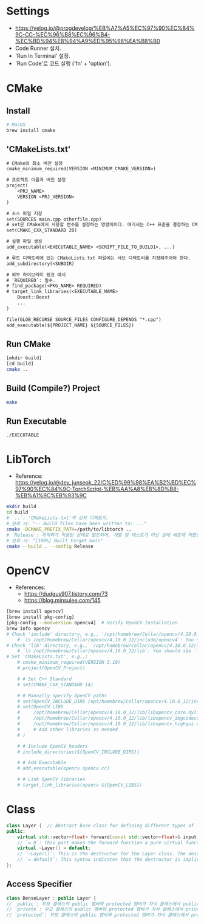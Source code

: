 # Settings
- https://velog.io/@progdevelog/%EB%A7%A5%EC%97%90%EC%84%9C-CC-%EC%96%B8%EC%96%B4-%EC%BD%94%EB%94%A9%ED%95%98%EA%B8%B0
- Code Runner 설치.
- 'Run In Terminal' 설정.
- 'Run Code'로 코드 실행 ('fn' + 'option').

# CMake

## Install
```bash
# MacOS
brew install cmake
```

## 'CMakeLists.txt'
```txt
# CMake의 최소 버전 설정
cmake_minimum_required(VERSION <MINIMUM_CMAKE_VERSION>)

# 프로젝트 이름과 버전 설정
project(
    <PRJ_NAME>
    VERSION <PRJ_VERSION>
)

# 소스 파일 지정
set(SOURCES main.cpp otherfile.cpp)
# set은 CMake에서 사용할 변수를 설정하는 명령어이다. 여기서는 C++ 표준을 결정하는 CMAKE_CXX_STANDARD를 20으로 설정해주었다. 이렇게 하면 C++ 표준을 C++20로 사용하겠다는 의미이다.
set(CMAKE_CXX_STANDARD 20)

# 실행 파일 생성
add_executable(<EXECUTABLE_NAME> <SCRIPT_FILE_TO_BUILD1>, ...)

# 루트 디렉토리에 있는 CMakeLists.txt 파일에는 서브 디렉토리를 지정해주어야 한다.
add_subdirectory(<SUBDIR)

# 외부 라이브러리 링크 예시
# `REQUIRED`: 필수.
# find_package(<PKG_NAME> REQUIRED)
# target_link_libraries(<EXECUTABLE_NAME>
    Boost::Boost
    ...
)
```
```txt
file(GLOB_RECURSE SOURCE_FILES CONFIGURE_DEPENDS "*.cpp")
add_executable(${PROJECT_NAME} ${SOURCE_FILES})
```

## Run CMake
```bash
[mkdir build]
[cd build]
cmake ..
```

## Build (Compile?) Project
```bash
make
```

## Run Executable
```
./EXECUTABLE
```

# LibTorch
- Reference: https://velog.io/@dev_junseok_22/C%ED%99%98%EA%B2%BD%EC%97%90%EC%84%9C-TorchScript-%EB%AA%A8%EB%8D%B8-%EB%A1%9C%EB%93%9C
```bash
mkdir build
cd build
# `..`: 'CMakeLists.txt'의 상위 디렉토리.
# 완료 시: "-- Build files have been written to: ..."
cmake -DCMAKE_PREFIX_PATH=/path/to/libtorch ..
# `Release`: 최적화가 적용된 상태로 빌드되어, 개발 및 테스트가 아닌 실제 배포에 적합한 실행 파일을 생성합니다.
# 완료 시: "[100%] Built target main"
cmake --build . --config Release
```

# OpenCV
- References:
    - https://dudgus907.tistory.com/73
    - https://blog.minsulee.com/145
```bash
[brew install opencv]
[brew install pkg-config]
[pkg-config --modversion opencv4]  # Verify OpenCV Installation.
brew info opencv
# Check 'include' directory, e.g., '/opt/homebrew/Cellar/opencv/4.10.0_12/include/opencv4'.
    # `ls /opt/homebrew/Cellar/opencv/4.10.0_12/include/opencv4`: You should see OpenCV headers like 'opencv2'.
# Check 'lib' directory, e.g., '/opt/homebrew/Cellar/opencv/4.10.0_12/lib'.
    # `ls /opt/homebrew/Cellar/opencv/4.10.0_12/lib`: You should see '.dylib' files like: 'libopencv_core.dylib', 'libopencv_imgcodecs.dylib', 'libopencv_highgui.dylib'.
# Set 'CMakeLists.txt', e.g.,:
    # cmake_minimum_required(VERSION 3.10)
    # project(OpenCV_Project)

    # # Set C++ Standard
    # set(CMAKE_CXX_STANDARD 14)

    # # Manually specify OpenCV paths
    # set(OpenCV_INCLUDE_DIRS /opt/homebrew/Cellar/opencv/4.10.0_12/include/opencv4)
    # set(OpenCV_LIBS 
    #     /opt/homebrew/Cellar/opencv/4.10.0_12/lib/libopencv_core.dylib
    #     /opt/homebrew/Cellar/opencv/4.10.0_12/lib/libopencv_imgcodecs.dylib
    #     /opt/homebrew/Cellar/opencv/4.10.0_12/lib/libopencv_highgui.dylib
    #     # Add other libraries as needed
    # )

    # # Include OpenCV headers
    # include_directories(${OpenCV_INCLUDE_DIRS})

    # # Add Executable
    # add_executable(opencv opencv.cc)

    # # Link OpenCV libraries
    # target_link_libraries(opencv ${OpenCV_LIBS})
```
<!-- ```bash
# 'C/C++: Edit Configurations (UI)' (= 'c_cpp_properties.json') -> 'Include path': Add the compiler path, e.g., '"/opt/homebrew/Cellar/opencv/4.10.0_12/include/**'
# 'tasks.json':
    # "`pkg-config",  // OpenCV
    # "opencv4",  // OpenCV
    # "--libs",  // OpenCV
    # "--cflags",  // OpenCV
    # "opencv4`",  // OpenCV
``` -->

# Class
```cc
class Layer {  // Abstract base class for defining different types of layers in a neural network.
public:
    virtual std::vector<float> forward(const std::vector<float>& input) = 0;
    // `= 0`: This part makes the forward function a pure virtual function, which means that Layer is an abstract class and cannot be instantiated directly. Any class that inherits from Layer must provide its own implementation of the forward function.
    virtual ~Layer() = default;
    // `~Layer()`: This is the destructor for the Layer class. The destructor is invoked when an object of a class is destroyed, either explicitly using delete or when an object goes out of scope.
    // `= default`: This syntax indicates that the destructor is implicitly defined by the compiler. In this case, the default destructor does not perform any additional cleanup other than what is automatically provided by the compiler. This is fine here because the Layer class doesn't have any resources that need special cleanup (like dynamically allocated memory).
};
```

## Access Specifier
```cc
class DenseLayer : public Layer {
// `public`: 부모 클래스의 public 멤버와 protected 멤버가 자식 클래스에서 public으로 접근 가능합니다. 즉, 부모 클래스에서 public으로 정의된 함수나 변수를 자식 클래스가 그대로 public으로 사용할 수 있습니다.
// `private`: 부모 클래스의 public 멤버와 protected 멤버가 자식 클래스에서 private으로 접근 가능합니다. 자식 클래스 내부에서만 사용할 수 있고, 외부에서 접근할 수 없습니다.
// `protected`: 부모 클래스의 public 멤버와 protected 멤버가 자식 클래스에서 protected로 접근 가능합니다. 자식 클래스의 외부에서는 접근할 수 없고, 자식 클래스 내부에서만 접근 가능합니다.
```